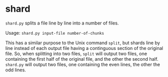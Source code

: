 shard
=====

`shard.py` splits a file line by line into a number of files.

Usage: `shard.py input-file number-of-chunks`

This has a similar purpose to the Unix command `split`, but shards line by line instead of each output file having a continguous section of the original file. So, when splitting into two files, `split` will output two files, one containing the first half of the original file, and the other the second half. `shard.py` will output two files, one containing the even lines, the other the odd lines.
